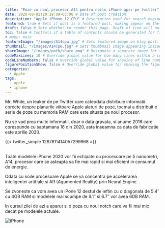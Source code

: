 ```yaml
---
title: "Poze cu noul procesor A14 pentru noile iPhone apar pe twitter" # Title of the blog post.
date: 2020-08-02T20:19:09+03:00 # Date of post creation.
description: "Apple iPhone 12 CPU" # Description used for search engine.
featured: true # Sets if post is a featured post, making appear on the home page side bar.
draft: false # Sets whether to render this page. Draft of true will not be rendered.
toc: false # Controls if a table of contents should be generated for first-level links automatically.
# menu: main
featureImage: "/images/A14cpu.jpg" # Sets featured image on blog post.
thumbnail: "/images/A14cpu.jpg" # Sets thumbnail image appearing inside card on homepage.
shareImage: "/images/path/share.png" # Designate a separate image for social media sharing.
codeMaxLines: 10 # Override global value for how many lines within a code block before auto-collapsing.
codeLineNumbers: false # Override global value for showing of line numbers within code block.
figurePositionShow: false # Override global value for showing the figure label.
categories:
  - Apple
tags:
  - apple
  - iphone
---
```


Mr. White, un leaker de pe Twitter care cateodata distribuie informatii corecte despre planurile viitoare Apple alaturi de poze, tocmai a distribuit o serie de poze cu memoria RAM care este situata pe noul procesor.

Nu se vad prea multe informatii, doar o data gravata, si anume 2016 care corespunde cu saptamana 16 din 2020, asta inseamna ca data de fabricatie este aprilie 2020.


{{< twitter_simple 1287811414057299968 >}}

<br>
Toate modelele iPhone 2020 vor fii echipate cu procesoare pe 5 nanometri, A14, procesor care se asteapta sa fie mai rapid si mai eficient in consumul de energie.

Odata cu noile procesoare Apple se va concentra pe accelerarea inteligentei artifiale si AR (Agumented Reality) prin Neural Engine.

Se zvoneste ca vom avea un iPone 12 destul de ieftin cu o diagonala de 5.4″ cu 4GB RAM si modelele mai scumpe de 6.1″ si 6.7″ vor avea 6GB RAM.

In cursul zilei de azi a aparut si o poza cu noul notch care va fii mai mic decat pe modelele actuale.

![iPhone](/images/topiphone.png)
